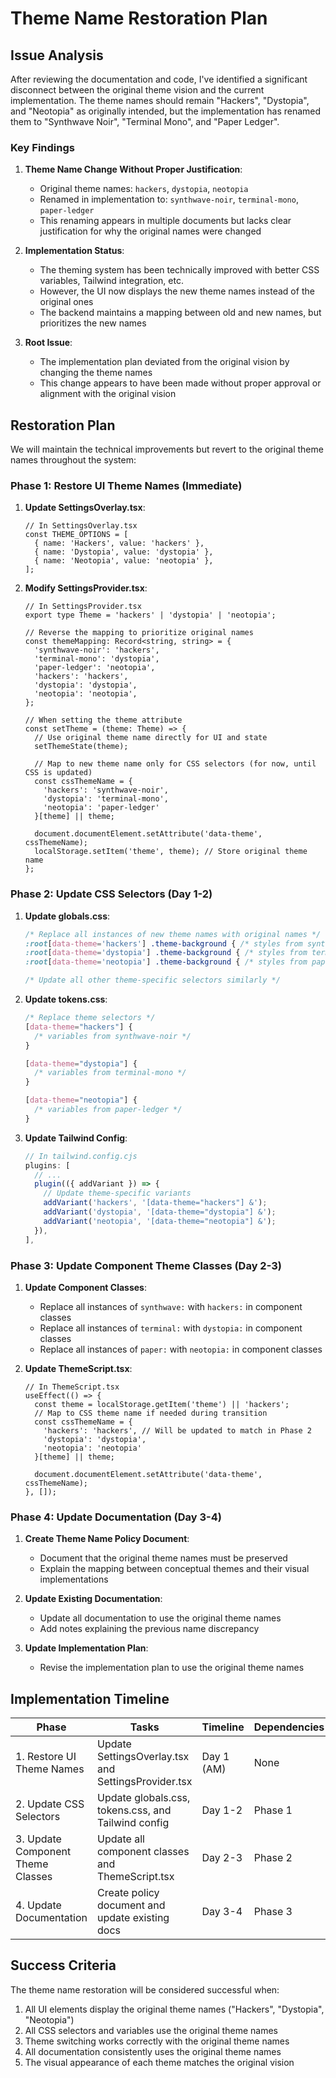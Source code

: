# Theme Name Restoration Plan

## Issue Analysis

After reviewing the documentation and code, I've identified a significant disconnect between the original theme vision and the current implementation. The theme names should remain "Hackers", "Dystopia", and "Neotopia" as originally intended, but the implementation has renamed them to "Synthwave Noir", "Terminal Mono", and "Paper Ledger".

### Key Findings

1. **Theme Name Change Without Proper Justification**:
   - Original theme names: `hackers`, `dystopia`, `neotopia`
   - Renamed in implementation to: `synthwave-noir`, `terminal-mono`, `paper-ledger`
   - This renaming appears in multiple documents but lacks clear justification for why the original names were changed

2. **Implementation Status**:
   - The theming system has been technically improved with better CSS variables, Tailwind integration, etc.
   - However, the UI now displays the new theme names instead of the original ones
   - The backend maintains a mapping between old and new names, but prioritizes the new names

3. **Root Issue**:
   - The implementation plan deviated from the original vision by changing the theme names
   - This change appears to have been made without proper approval or alignment with the original vision

## Restoration Plan

We will maintain the technical improvements but revert to the original theme names throughout the system:

### Phase 1: Restore UI Theme Names (Immediate)

1. **Update SettingsOverlay.tsx**:
   ```tsx
   // In SettingsOverlay.tsx
   const THEME_OPTIONS = [
     { name: 'Hackers', value: 'hackers' },
     { name: 'Dystopia', value: 'dystopia' },
     { name: 'Neotopia', value: 'neotopia' },
   ];
   ```

2. **Modify SettingsProvider.tsx**:
   ```tsx
   // In SettingsProvider.tsx
   export type Theme = 'hackers' | 'dystopia' | 'neotopia';
   
   // Reverse the mapping to prioritize original names
   const themeMapping: Record<string, string> = {
     'synthwave-noir': 'hackers',
     'terminal-mono': 'dystopia',
     'paper-ledger': 'neotopia',
     'hackers': 'hackers',
     'dystopia': 'dystopia',
     'neotopia': 'neotopia',
   };
   
   // When setting the theme attribute
   const setTheme = (theme: Theme) => {
     // Use original theme name directly for UI and state
     setThemeState(theme);
     
     // Map to new theme name only for CSS selectors (for now, until CSS is updated)
     const cssThemeName = {
       'hackers': 'synthwave-noir',
       'dystopia': 'terminal-mono',
       'neotopia': 'paper-ledger'
     }[theme] || theme;
     
     document.documentElement.setAttribute('data-theme', cssThemeName);
     localStorage.setItem('theme', theme); // Store original theme name
   };
   ```

### Phase 2: Update CSS Selectors (Day 1-2)

1. **Update globals.css**:
   ```css
   /* Replace all instances of new theme names with original names */
   :root[data-theme='hackers'] .theme-background { /* styles from synthwave-noir */ }
   :root[data-theme='dystopia'] .theme-background { /* styles from terminal-mono */ }
   :root[data-theme='neotopia'] .theme-background { /* styles from paper-ledger */ }
   
   /* Update all other theme-specific selectors similarly */
   ```

2. **Update tokens.css**:
   ```css
   /* Replace theme selectors */
   [data-theme="hackers"] {
     /* variables from synthwave-noir */
   }
   
   [data-theme="dystopia"] {
     /* variables from terminal-mono */
   }
   
   [data-theme="neotopia"] {
     /* variables from paper-ledger */
   }
   ```

3. **Update Tailwind Config**:
   ```js
   // In tailwind.config.cjs
   plugins: [
     // ...
     plugin(({ addVariant }) => {
       // Update theme-specific variants
       addVariant('hackers', '[data-theme="hackers"] &');
       addVariant('dystopia', '[data-theme="dystopia"] &');
       addVariant('neotopia', '[data-theme="neotopia"] &');
     }),
   ],
   ```

### Phase 3: Update Component Theme Classes (Day 2-3)

1. **Update Component Classes**:
   - Replace all instances of `synthwave:` with `hackers:` in component classes
   - Replace all instances of `terminal:` with `dystopia:` in component classes
   - Replace all instances of `paper:` with `neotopia:` in component classes

2. **Update ThemeScript.tsx**:
   ```tsx
   // In ThemeScript.tsx
   useEffect(() => {
     const theme = localStorage.getItem('theme') || 'hackers';
     // Map to CSS theme name if needed during transition
     const cssThemeName = {
       'hackers': 'hackers', // Will be updated to match in Phase 2
       'dystopia': 'dystopia',
       'neotopia': 'neotopia'
     }[theme] || theme;
     
     document.documentElement.setAttribute('data-theme', cssThemeName);
   }, []);
   ```

### Phase 4: Update Documentation (Day 3-4)

1. **Create Theme Name Policy Document**:
   - Document that the original theme names must be preserved
   - Explain the mapping between conceptual themes and their visual implementations

2. **Update Existing Documentation**:
   - Update all documentation to use the original theme names
   - Add notes explaining the previous name discrepancy

3. **Update Implementation Plan**:
   - Revise the implementation plan to use the original theme names

## Implementation Timeline

| Phase | Tasks | Timeline | Dependencies |
|-------|-------|----------|--------------|
| 1. Restore UI Theme Names | Update SettingsOverlay.tsx and SettingsProvider.tsx | Day 1 (AM) | None |
| 2. Update CSS Selectors | Update globals.css, tokens.css, and Tailwind config | Day 1-2 | Phase 1 |
| 3. Update Component Theme Classes | Update all component classes and ThemeScript.tsx | Day 2-3 | Phase 2 |
| 4. Update Documentation | Create policy document and update existing docs | Day 3-4 | Phase 3 |

## Success Criteria

The theme name restoration will be considered successful when:

1. All UI elements display the original theme names ("Hackers", "Dystopia", "Neotopia")
2. All CSS selectors and variables use the original theme names
3. Theme switching works correctly with the original theme names
4. All documentation consistently uses the original theme names
5. The visual appearance of each theme matches the original vision
